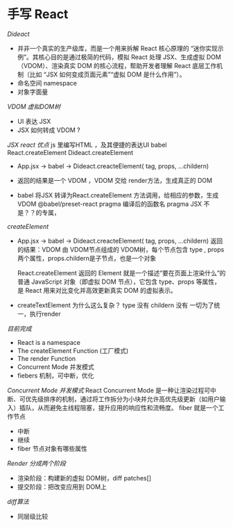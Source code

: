 # 手写 React

*Dideact*
  - 并非一个真实的生产级库，而是一个用来拆解 React 核心原理的 “迷你实现示例”。其核心目的是通过极简的代码，模拟 React 处理 JSX、生成虚拟 DOM（VDOM）、渲染真实 DOM 的核心流程，帮助开发者理解 React 底层工作机制（比如 “JSX 如何变成页面元素”“虚拟 DOM 是什么作用”）。
  - 命名空间 namespace
  - 对象字面量

*VDOM 虚拟DOM树*
  - UI 表达 JSX
  - JSX 如何转成 VDOM ?

*JSX react 优点*
  js 里编写HTML ，及其便捷的表达UI
  babel React.createElement
  Dideact.createElement

- App.jsx -> babel -> Dideact.creacteElement( tag, props, ...childern)
- 返回的结果是一个 VDOM ，VDOM 交给 render方法，生成真正的 DOM

- babel 将JSX 转译为React.createElement 方法调用，给相应的参数，生成VDOM
  @babel/preset-react pragma 编译后的函数名
  pragma JSX 不是？？的专属，

*createElement*
- App.jsx -> babel -> Dideact.creacteElement( tag, props, ...childern)
    返回的结果：VDOM
    由 VDOM节点组成的 VDOM树，每个节点包含 type , props两个属性，props.childern是子节点，也是一个对象

    React.createElement 返回的 Element 就是一个描述“要在页面上渲染什么”的普通 JavaScript 对象（即虚拟 DOM 节点），它包含 type、props 等属性，是 React 用来对比变化并高效更新真实 DOM 的虚拟表示。

- createTextElement 为什么这么复杂？
    type 没有
    childern 没有
    一切为了统一，执行render

*目前完成*
- React is a namespace
- The createElement Function (工厂模式)
- The render Function
- Concurrent Mode 并发模式
- fiebers 机制，可中断，优化

*Concurrent Mode 并发模式*
  React Concurrent Mode 是一种让渲染过程可中断、可优先级排序的机制，通过将工作拆分为小块并允许高优先级更新（如用户输入）插队，从而避免主线程阻塞，提升应用的响应性和流畅度。
  fiber 就是一个工作节点
  - 中断 
  - 继续
  - fiber 节点对象有哪些属性

*Render 分成两个阶段*
 - 渲染阶段：构建新的虚拟 DOM树，diff patches[]
 - 提交阶段：把改变应用到 DOM上

*diff算法*
- 同层级比较
